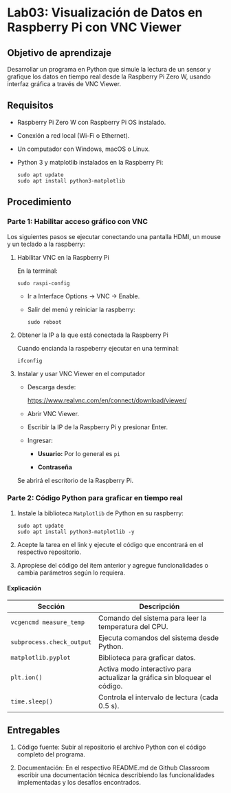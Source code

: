 # Lab03: Visualización de Datos en Raspberry Pi con VNC Viewer

## Objetivo de aprendizaje

Desarrollar un programa en Python que simule la lectura de un sensor y grafique los datos en tiempo real desde la Raspberry Pi Zero W, usando interfaz gráfica a través de VNC Viewer.

## Requisitos

* Raspberry Pi Zero W con Raspberry Pi OS instalado.

* Conexión a red local (Wi-Fi o Ethernet).

* Un computador con Windows, macOS o Linux.

* Python 3 y matplotlib instalados en la Raspberry Pi:

    ```
    sudo apt update
    sudo apt install python3-matplotlib
    ```

## Procedimiento

### Parte 1: Habilitar acceso gráfico con VNC

Los siguientes pasos se ejecutar conectando una pantalla HDMI, un mouse y un teclado a la raspberry:

1. Habilitar VNC en la Raspberry Pi

    En la terminal:

    ```
    sudo raspi-config
    ```

    * Ir a Interface Options → VNC → Enable.

    * Salir del menú y reiniciar la raspberry:

        ```
        sudo reboot
        ```

2. Obtener la IP a la que está conectada la Raspberry Pi

    Cuando encianda la raspeberry ejecutar en una terminal:

    ```
    ifconfig
    ```

3. Instalar y usar VNC Viewer en el computador

    * Descarga desde:

        https://www.realvnc.com/en/connect/download/viewer/

    * Abrir VNC Viewer.

    * Escribir la IP de la Raspberry Pi y presionar Enter.

    * Ingresar:

        * **Usuario:** Por lo general es  ```pi```

        * **Contraseña**

    Se abrirá el escritorio de la Raspberry Pi.

### Parte 2: Código Python para graficar en tiempo real

1. Instale la biblioteca ```Matplotlib``` de Python en su raspberry:

    ```
    sudo apt update
    sudo apt install python3-matplotlib -y
    ```

2. Acepte la tarea en el link y ejecute el código que encontrará en el respectivo repositorio.

3. Apropíese del código del ítem anterior y agregue funcionalidades o cambia parámetros según lo requiera.

#### Explicación

| Sección                | Descripción                                                             |
|------------------------|-------------------------------------------------------------------------|
| `vcgencmd measure_temp` | Comando del sistema para leer la temperatura del CPU.                   |
| `subprocess.check_output` | Ejecuta comandos del sistema desde Python.                              |
| `matplotlib.pyplot`    | Biblioteca para graficar datos.                                         |
| `plt.ion()`            | Activa modo interactivo para actualizar la gráfica sin bloquear el código. |
| `time.sleep()`         | Controla el intervalo de lectura (cada 0.5 s).                          |



## Entregables

1. Código fuente: Subir al repositorio el archivo Python con el código completo del programa.

2. Documentación: En el respectivo README.md de Github Classroom escribir una documentación técnica describiendo las funcionalidades implementadas y los desafíos encontrados.

